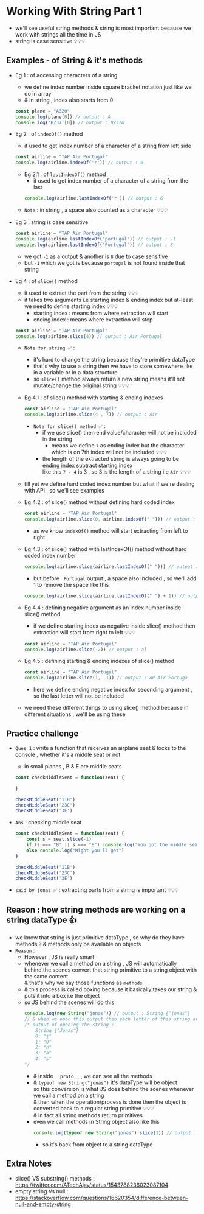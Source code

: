 # Working With String Part 1

- we'll see useful string methods & string is most important because we work with strings all the time in JS 
- string is case sensitive 💡💡💡

## Examples - of String & it's methods 

- Eg 1 : of accessing characters of a string 
    - we define index number inside square bracket notation just like we do in array
    - & in string , index also starts from 0
    ```js
    const plane = "A320"
    console.log(plane[0]) // output : A
    console.log('B737'[0]) // output : B737A
    ```

- Eg 2 : of `indexOf()` method
    - it used to get index number of a character of a string from left side 
    ```js
    const airline = "TAP Air Portugal"    
    console.log(airline.indexOf('r')) // output : 6
    ```
    - Eg 2.1 : of `lastIndexOf()` method
        - it used to get index number of a character of a string from the last 
        ```js
        console.log(airline.lastIndexOf('r')) // output : 6
        ```
    - `Note` : in string , a space also counted as a character 💡💡💡

- Eg 3 : string is case sensitive
    ```js
    const airline = "TAP Air Portugal"    
    console.log(airline.lastIndexOf('portugal')) // output : -1
    console.log(airline.lastIndexOf('Portugal')) // output : 8
    ```
    - we got `-1` as a output & another is `8` due to case sensitive
    - but `-1` which we got is because `portugal` is not found inside that string 

- Eg 4 : of `slice()` method 
    - it used to extract the part from the string 💡💡💡
    - it takes two arguments i.e starting index & ending index but at-least we need to define starting index 💡💡💡
        - starting index : means from where extraction will start
        - ending index : means where extraction will stop
    ```js
    const airline = "TAP Air Portugal"    
    console.log(airline.slice(4)) // output : Air Portugal 
    ```
    - `Note for string ✅` :   
        - it's hard to change the string because they're primitive dataType
        - that's why to use a string then we have to store somewhere like in a variable or in a data structure
        - so `slice()` method always return a new string means it'll not mutate/change the original string 💡💡💡 
    - Eg 4.1 : of slice() method with starting & ending indexes
        ```js
        const airline = "TAP Air Portugal"    
        console.log(airline.slice(4 , 7)) // output : Air
        ``` 
        - `Note for slice() method ✅` : 
            - if we use slice() then end value/character will not be included in the string <br>
                - means we define `7` as ending index but the character which is on 7th index will not be included 💡💡💡
            - the length of the extracted string is always going to be ending index subtract starting index <br>
                like this `7 - 4` is 3 , so 3 is the length of a string i.e `Air` 💡💡💡

    - till yet we define hard coded index number but what if we're dealing with API , so we'll see examples
    - Eg 4.2 : of slice() method without defining hard coded index 
        ```js
        const airline = "TAP Air Portugal"    
        console.log(airline.slice(0, airline.indexOf(" "))) // output : TAP
        ```
        - as we know `indexOf()` method will start extracting from left to right
    - Eg 4.3 : of slice() method with lastIndexOf() method without hard coded index number
        ```js
        console.log(airline.slice(airline.lastIndexOf(" "))) // output : Portugal
        ```
        - but before ` Portugal` output , a space also included , so we'll add 1 to remove the space like this 
        ```js
        console.log(airline.slice(airline.lastIndexOf(" ") + 1)) // output : Portugal
        ```
    - Eg 4.4 : defining negative argument as an index number inside slice() method
        - if we define starting index as negative inside slice() method then extraction will start from right to left 💡💡💡  
        ```js
        const airline = "TAP Air Portugal"    
        console.log(airline.slice(-2)) // output : al
        ```
    - Eg 4.5 : defining starting & ending indexes of slice() method
        ```js
        const airline = "TAP Air Portugal"    
        console.log(airline.slice(1, -1)) // output : AP Air Portuga
        ```
        - here we define ending negative index for seconding argument , so the last letter will not be included 

    - we need these different things to using slice() method because in different situations , we'll be using these

## Practice challenge 

- `Ques 1` : write a function that receives an airplane seat & locks to the console , whether it's a middle seat or not 
    - in small planes , B & E are middle seats
    ```js
    const checkMiddleSeat = function(seat) {

    }

    checkMiddleSeat('11B')
    checkMiddleSeat('23C')
    checkMiddleSeat('3E')
    ```
- `Ans` : checking middle seat
    ```js
    const checkMiddleSeat = function(seat) {
        const s = seat.slice(-1)
        if (s === "B" || s === "E") console.log("You got the middle seat")
        else console.log("Might you'll get")
    }

    checkMiddleSeat('11B')
    checkMiddleSeat('23C')
    checkMiddleSeat('3E')
    ```

- `said by jonas ✅` : extracting parts from a string is important 💡💡💡

## Reason : how string methods are working on a string dataType 👍

- we know that string is just primitive dataType , so why do they have methods ? & methods only be available on objects 
- `Reason` : 
    - However , JS is really smart
    - whenever we call a method on a string , JS will automatically <br>
        behind the scenes convert that string primitive to a string object with the same content <br>
        & that's why we say those functions as `methods` 
    - & this process is called boxing because it basically takes our string & puts it into a box i.e the object
    - so JS behind the scenes will do this 
        ```js
        console.log(new String("jonas")) // output : String {"jonas"}
        // & when we open this output then each letter of this string are stored with their index number like this 
        /* output of opening the string : 
            String {"Jonas"}
            0: "j"
            1: "0"
            2: "n"
            3: "a"
            4: "s"
        */
        ```
        - & inside `__proto__` , we can see all the methods 
        - & `typeof new String("jonas")` it's dataType will be object <br> 
            so this conversion is what JS does behind the scenes whenever we call a method on a string <br>
            & then when the operation/process is done then the object is converted back to a regular string primitive 💡💡💡 <br>
            & in fact all string methods return primitives
        - even we call methods in String object also like this 
            ```js
            console.log(typeof new String("jonas").slice(1)) // output : string
            ```
            - so it's back from object to a string dataType

## Extra Notes

- slice() VS substring() methods : https://twitter.com/ATechAjay/status/1543788236023087104
- empty string Vs null : https://stackoverflow.com/questions/16620354/difference-between-null-and-empty-string
